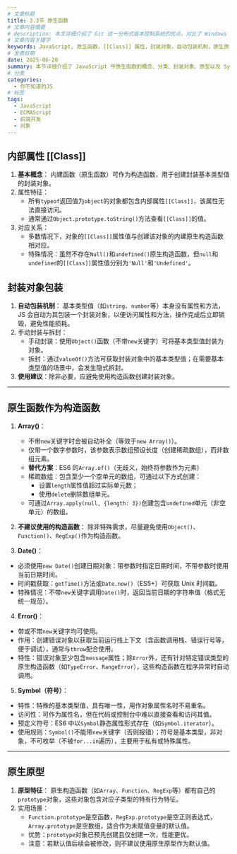 ```yaml
---
# 文章标题
title: 3.3节 原生函数
# 文章内容摘要
# description: 本文详细介绍了 Git 这一分布式版本控制系统的优点，对比了 Windows 与 macOS/Linux 系统下的常用命令，讲解了 vim 操作模式及常用命令，还阐述了 Git 的基本配置、特定项目配置和命令缩写设置等内容。
# 文章内容关键字
keywords: JavaScript, 原生函数，[[Class]] 属性，封装对象，自动包装机制，原生原型，Symbol, Error 对象
# 发表日期
date: 2025-06-20
summary: 本节详细介绍了 JavaScript 中原生函数的概念、分类、封装对象、原型以及 Symbol 和 Error 对象的使用方法。
# 分类
categories:
  - 你不知道的JS
# 标签
tags:
  - JavaScript
  - ECMAScript
  - 前端开发
  - 对象
---
```


## 内部属性 [[Class]]

1. **基本概念**：
   内建函数（原生函数）可作为构造函数，用于创建封装基本类型值的封装对象。
2. 属性特征：
   - 所有`typeof`返回值为`object`的对象都包含内部属性`[[Class]]`，该属性无法直接访问。
   - 通常通过`Object.prototype.toString()`方法查看`[[Class]]`的值。
3. 对应关系：
   - 多数情况下，对象的`[[Class]]`属性值与创建该对象的内建原生构造函数相对应。
   - 特殊情况：虽然不存在`Null()`和`undefined()`原生构造函数，但`null`和`undefined`的`[[Class]]`属性值分别为`'Null'`和`'Undefined'`。

## 封装对象包装

1. **自动包装机制**：
   基本类型值（如`string`、`number`等）本身没有属性和方法，JS 会自动为其包装一个封装对象，以便访问属性和方法，操作完成后立即销毁，避免性能损耗。
2. 手动封装与拆封：
   - 手动封装：使用`Object()`函数（不带`new`关键字）可将基本类型值封装为对象。
   - 拆封：通过`valueOf()`方法可获取封装对象中的基本类型值；在需要基本类型值的场景中，会发生隐式拆封。
3. **使用建议**：除非必要，应避免使用构造函数创建封装对象。

---

## 原生函数作为构造函数

1. **Array()**：
   - 不带`new`关键字时会被自动补全（等效于`new Array()`）。
   - 仅带一个数字参数时，该参数表示数组预设长度（创建稀疏数组），而非数组元素。
   - **替代方案**：ES6 的`Array.of()`（无歧义，始终将参数作为元素）
   - 稀疏数组：包含至少一个空单元的数组，可通过以下方式创建：
     - 设置`length`属性值超过实际单元数；
     - 使用`delete`删除数组单元。
   - 可通过`Array.apply(null, {length: 3})`创建包含`undefined`单元（非空单元）的数组。
2. **不建议使用的构造函数**：
   除非特殊需求，尽量避免使用`Object()`、`Function()`、`RegExp()`作为构造函数。

3. **Date()**：

- 必须使用`new Date()`创建日期对象：带参数时指定日期时间，不带参数时使用当前日期时间。
- 时间戳获取：`getTime()`方法或`Date.now()`（ES5+）可获取 Unix 时间戳。
- 特殊情况：不带`new`关键字调用`Date()`时，返回当前日期的字符串值（格式无统一规范）。

4. **Error()**：

- 带或不带`new`关键字均可使用。
- 作用：创建错误对象以获取当前运行栈上下文（含函数调用栈、错误行号等，便于调试），通常与`throw`配合使用。
- 特性：错误对象至少包含`message`属性；除`Error`外，还有针对特定错误类型的原生构造函数（如`TypeError`、`RangeError`），这些构造函数在程序异常时自动调用。

5. **Symbol（符号）**：

- 特性：特殊的基本类型值，具有唯一性，用作对象属性名时不易重名。
- 访问性：可作为属性名，但在代码或控制台中难以直接查看和访问其值。
- 预定义符号：ES6 中以`Symbol`静态属性形式存在（如`Symbol.iterator`）。
- 使用规则：`Symbol()`不能带`new`关键字（否则报错）；符号是基本类型，非对象，不可枚举（不被`for...in`遍历），主要用于私有或特殊属性。

---

## 原生原型

1. **原型特征**：
   原生构造函数（如`Array`、`Function`、`RegExp`等）都有自己的`prototype`对象，这些对象包含对应子类型的特有行为特征。
2. 实用场景：
   - `Function.prototype`是空函数，`RegExp.prototype`是空正则表达式，`Array.prototype`是空数组，适合作为未赋值变量的默认值。
   - 优势：`prototype`对象已预先创建且仅创建一次，性能更优。
   - 注意：若默认值后续会被修改，则不建议使用原生原型作为默认值。
